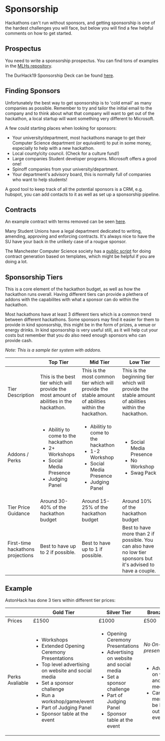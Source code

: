 # Sponsorship
Hackathons can't run without sponsors, and getting sponsorship is one of the hardest challenges you will face, but below you will find a few helpful comments on how to get started.

## Prospectus 
You need to write a sponsorship prospectus. You can find tons of examples in 
the [MLHs repository](https://github.com/MLH/mlh-hackathon-organizer-guide/tree/master/Organizer-Resources/Previous-Sponsorship-Decks).

The DurHack19 Sponsorship Deck can be found [here](/static/documents/decks/DH19SponsorshipDeck.pdf).

## Finding Sponsors
Unfortunately the best way to get sponsorship is to 'cold email' as many companies as possible. Remember to try and tailor the initial email to the company and to think about what that company will want to get out of the hackathon, a local startup will want something very different to Microsoft.

A few could starting places when looking for sponsors:

* Your university/department, most hackathons manage to get their Computer Science department (or equivalent) to put in some money, especially to help with a new hackathon.
* Local county/city council. (Check for a culture fund!)
* Large companies Student developer programs. Microsoft offers a good one!
* Spinoff companies from your university/department.
* Your department's advisory board, this is normally full of companies who want to help students! 

A good tool to keep track of all the potential sponsors is a CRM, e.g. hubspot, you can add contacts to it as well as set up a sponsorship pipeline.

## Contracts

An example contract with terms removed can be seen [here](/static/documents/contracts/Example.odt).

Many Student Unions have a legal department dedicated to writing, amending, approving and enforcing contracts.
It's always nice to have the SU have your back in the unlikely case of a rougue sponsor.

The Manchester Computer Science society has a [public script](https://github.com/unicsmcr/contract_generator)
for doing contract generation based on templates, which might be helpful if
you are doing a lot.

## Sponsorship Tiers
This is a core element of the hackathon budget, as well as how the hackathon runs overall. Having different tiers can provide a plethera of addons with the capabilites with what a sponsor can do within the hackathon.

Most hackathons have at least 3 different tiers which is a common trend between different hackathons.
Some sponsors may find it easier for them to provide in kind sponsorship, this might be in the form of prizes, a venue or energy drinks. In kind sponsorship is very useful still, as it will help cut your costs but remember that you do also need enough sponsors who can provide cash.

_Note: This is a sample tier system with addons._

|| Top Tier | Mid Tier | Low Tier |
|--|-----------|-------------|-------------|
|Tier Description| This is the best tier which will provide the most amount of abilities in the hackathon. | This is the most common tier which will provide the stable amount of abilities within the hackathon. | This is the beginning tier which will provide the stable amount of abilities within the hackathon.  |
|Addons / Perks|<ul><li>Abilitiy to come to the hackathon</li><li>2+ Workshops</li><li>Social Media Presence</li><li>Judging Panel</li></ul> | <ul><li>Abilitiy to come to the hackathon</li><li>1-2 Workshop</li><li>Social Media Presence</li><li>Judging Panel</li></ul> | <ul><li>Social Media Presence</li><li>No Workshop</li><li>Swag Pack</li></ul>|
|Tier Price Guidance| Around 30-40% of the hackathon budget | Around 15-25% of the hackathon budget | Around 10% of the hackathon budget |
|First-time hackathons projections| Best to have up to 2 if possible. | Best to have up to 1 if possible. | Best to have more than 2 if possible. You can also have no low tier sponsors but it's advised to have a couple. |

## Example
AstonHack has done 3 tiers within different tier prices:

|| Gold Tier | Silver Tier | Bronze Tier |
|----|-----------|-------------|-------------|
|Prices| £1500     | £1000   | £500    |
|Perks Avaliable|<ul><li>Workshops</li><li>Extended Opening Ceremony Presentations</li><li>Top level advertising on website and social media</li><li>Set a sponsor challenge</li><li>Run a workshop/game/event</li><li>Part of Judging Panel</li><li>Sponsor table at the event</li></ul> | <ul><li>Opening Ceremony Presentations</li><li>Advertising on website and social media</li><li>Set a sponsor challenge</li><li>Part of Judging Panel</li><li>Sponsor table at the event</li></ul> | <h6>No On-site presence</h6><ul><li>Advertising on website and social media</li><li>Can send merch to be handed out at the event</li></ul> |
